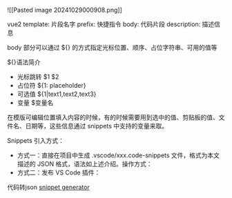 ![[Pasted image 20241029000908.png]]

vue2 template: 片段名字
prefix: 快捷指令
body: 代码片段
description: 描述信息

body 部分可以通过 ${} 的方式指定光标位置、顺序、占位字符串、可用的值等

${}语法简介
- 光标跳转 $1 $2
- 占位符 ${1: placeholder}
- 可选值 ${1|text1,text2,text3}
- 变量 $变量名

在模版可编辑位置填入内容的时候，有的时候需要用到选中的值、剪贴板的值、文件名、日期等，这些信息通过 snippets 中支持的变量来取。

Snippets 引入方式：
- 方式一：直接在项目中生成 .vscode/xxx.code-snippets 文件，格式为本文描述的 JSON 格式，语法如上述介绍。操作方式：
- 方式二：发布 VS Code 插件：

代码转json
[snippet generator](https://snippet-generator.app/?description=%E6%96%B0%E7%9A%84%E4%BB%A3%E7%A0%81%E7%89%87%E6%AE%B5&tabtrigger=useNewCode&snippet=&mode=vscode)



